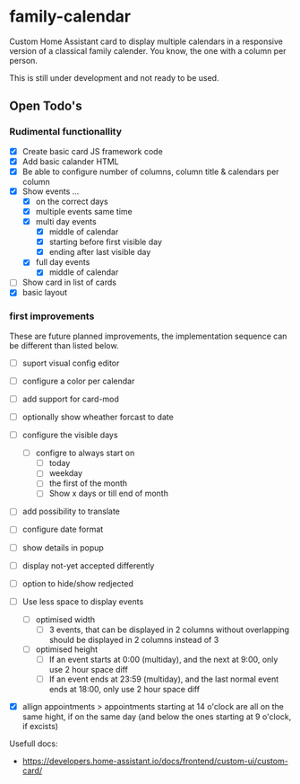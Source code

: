 # family-calendar

Custom Home Assistant card to display multiple calendars in a responsive version of a classical family calender. You know, the one with a column per person.

This is still under development and not ready to be used.


## Open Todo's

### Rudimental functionallity
- [x] Create basic card JS framework code
- [x] Add basic calander HTML
- [x] Be able to configure number of columns, column title & calendars per column
- [x] Show events ...
  - [x] on the correct days
  - [x] multiple events same time
  - [x] multi day events
    - [x] middle of calendar
    - [x] starting before first visible day
    - [x] ending after last visible day
  - [x] full day events
    - [x] middle of calendar
- [ ] Show card in list of cards
- [x] basic layout

### first improvements

These are future planned improvements, the implementation sequence can be different than listed below.

- [ ] suport visual config editor
- [ ] configure a color per calendar
- [ ] add support for card-mod
- [ ] optionally show wheather forcast to date
- [ ] configure the visible days
  - [ ] configre to always start on
    - [ ] today
    - [ ] weekday
    - [ ] the first of the month
    - [ ] Show x days or till end of month
- [ ] add possibility to translate
- [ ] configure date format
- [ ] show details in popup
- [ ] display not-yet accepted differently
- [ ] option to hide/show redjected
- [ ] Use less space to display events
  - [ ] optimised width
    - [ ] 3 events, that can be displayed in 2 columns without overlapping should be displayed in 2 columns instead of 3
  - [ ] optimised height
    - [ ] If an event starts at 0:00 (multiday), and the next at 9:00, only use 2 hour space diff
    - [ ] If an event ends at 23:59 (multiday), and the last normal event ends at 18:00, only use 2 hour space diff
- [x] allign appointments > appointments starting at 14 o'clock are all on the same hight, if on the same day (and below the ones starting at 9 o'clock, if excists)


Usefull docs:

- https://developers.home-assistant.io/docs/frontend/custom-ui/custom-card/
